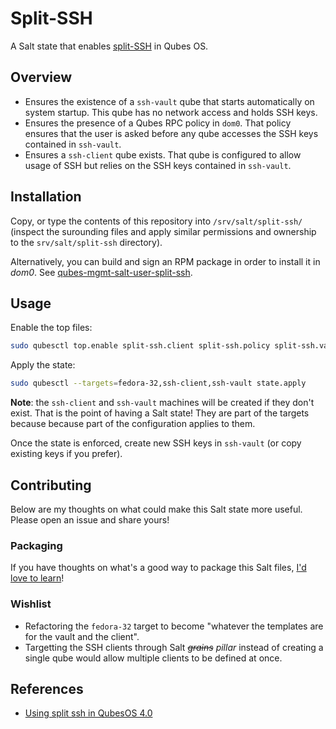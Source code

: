 Split-SSH
=========

A Salt state that enables [split-SSH][split-ssh] in Qubes OS.

Overview
--------

- Ensures the existence of a `ssh-vault` qube that starts automatically on system startup. This qube has no network access and holds SSH keys.
- Ensures the presence of a Qubes RPC policy in `dom0`. That policy ensures that the user is asked before any qube accesses the SSH keys contained in `ssh-vault`.
- Ensures a `ssh-client` qube exists. That qube is configured to allow usage of SSH but relies on the SSH keys contained in `ssh-vault`.

Installation
------------

Copy, or type the contents of this repository into `/srv/salt/split-ssh/` (inspect the surounding files and apply similar permissions and ownership to the `srv/salt/split-ssh` directory).

Alternatively, you can build and sign an RPM package in order to install it in _dom0_. See [qubes-mgmt-salt-user-split-ssh][rpm].

  [rpm]: https://github.com/gonzalo-bulnes/qubes-mgmt-salt-user/tree/main/states/split-ssh

Usage
-----

Enable the top files:

```sh
sudo qubesctl top.enable split-ssh.client split-ssh.policy split-ssh.vault
```

Apply the state:

```sh
sudo qubesctl --targets=fedora-32,ssh-client,ssh-vault state.apply
```

**Note**: the `ssh-client` and `ssh-vault` machines will be created if they don't exist. That is the point of having a Salt state! They are part of the targets because because part of the configuration applies to them.

Once the state is enforced, create new SSH keys in `ssh-vault` (or copy existing keys if you prefer).

Contributing
------------

Below are my thoughts on what could make this Salt state more useful. Please open an issue and share yours! 

### Packaging

If you have thoughts on what's a good way to package this Salt files, [I'd love to learn](https://github.com/gonzalo-bulnes/qubes-mgmt-salt-user/discussions/2)!

### Wishlist

- Refactoring the `fedora-32` target to become "whatever the templates are for the vault and the client".
- Targetting the SSH clients through Salt ~~*grains*~~ *pillar* instead of creating a single qube would allow multiple clients to be defined at once.

References
----------

- [Using split ssh in QubesOS 4.0][split-ssh]

  [split-ssh]: https://kushaldas.in/posts/using-split-ssh-in-qubesos-4-0.html
